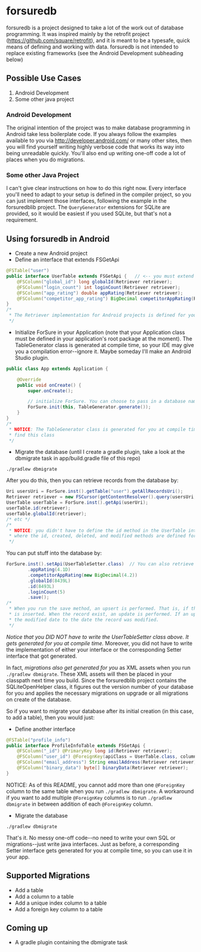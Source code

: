 # forsuredb
forsuredb is a project designed to take a lot of the work out of database programming. It was inspired mainly by the retrofit project (https://github.com/square/retrofit), and it is meant to be a typesafe, quick means of defining and working with data. forsuredb is not intended to replace existing frameworks (see the Android Development subheading below)

## Possible Use Cases
1. Android Development
2. Some other java project

### Android Development
The original intention of the project was to make database programming in Android take less boilerplate code. If you always follow the examples available to you via http://developer.android.com/ or many other sites, then you will find yourself writing highly verbose code that works its way into being unreadable quickly. You'll also end up writing one-off code a lot of places when you do migrations.

### Some other Java Project
I can't give clear instructions on how to do this right now. Every interface you'll need to adapt to your setup is defined in the compiler project, so you can just implement those interfaces, following the example in the forsuredblib project. The ```QueryGenerator``` extensions for SQLite are provided, so it would be easiest if you used SQLite, but that's not a requirement.

## Using forsuredb in Android
- Create a new Android project
- Define an interface that extends FSGetApi
```java
@FSTable("user")
public interface UserTable extends FSGetApi {   // <-- you must extend FSGetApi when @FSTable annotates an interface or your app won't compile
    @FSColumn("global_id") long globalId(Retriever retriever);
    @FSColumn("login_count") int loginCount(Retriever retriever);
    @FSColumn("app_rating") double appRating(Retriever retriever);
    @FSColumn("competitor_app_rating") BigDecimal competitorAppRating(Retriever retriever);
}
/*
 * The Retriever implementation for Android projects is defined for you as the FSCursor class--which itself is a Cursor
 */
```
- Initialize ForSure in your Application (note that your Application class must be defined in your application's root package at the moment). The TableGenerator class is generated at compile time, so your IDE may give you a compilation error--ignore it. Maybe someday I'll make an Android Studio plugin.
```java
public class App extends Application {

    @Override
    public void onCreate() {
        super.onCreate();

        // initialize ForSure. You can choose to pass in a database name or not.
        ForSure.init(this, TableGenerator.generate());
    }
}
/*
 * NOTICE: The TableGenerator class is generated for you at compile time, so until you compile the project once, your IDE won't
 * find this class
 */
```
- Migrate the database (until I create a gradle plugin, take a look at the dbmigrate task in app/build.gradle file of this repo)
```
./gradlew dbmigrate
```
After you do this, then you can retrieve records from the database by:
```java
Uri usersUri = ForSure.inst().getTable("user").getAllRecordsUri();
Retriever retriever = new FSCursor(getContentResolver().query(usersUri, null, null, null, null));
UserTable userTable = ForSure.inst().getApi(userUri);
userTable.id(retriever);
userTable.globalId(retriever);
/* etc */
/*
 * NOTICE: you didn't have to define the id method in the UserTable interface because it extends the FSGetApi interface,
 * where the id, created, deleted, and modified methods are defined for you.
 */
```
You can put stuff into the database by:
```java
ForSure.inst().setApi(UserTableSetter.class)  // You can also retrieve the setApi with a Uri
        .appRating(4.1D)
        .competitorAppRating(new BigDecimal(4.2))
        .globalId(8439L)
        .id(8493L)
        .loginCount(5)
        .save();
/*
 * When you run the save method, an upsert is performed. That is, if the record with the _id specified does not exist, a new one
 * is inserted. When the record exist, an update is performed. If an update is performed, then the modified column trigger updates
 * the modified date to the date the record was modified.
 */
```
_Notice that you DID NOT have to write the UserTableSetter class above. It gets generated for you at compile time._ Moreover, you did not have to write the implementation of either your interface or the corresponding Setter interface that got generated.

In fact, _migrations also get generated for you_ as XML assets when you run ```./gradlew dbmigrate```. These XML assets will then be placed in your classpath next time you build. Since the forsuredblib project contains the SQLiteOpenHelper class, it figures out the version number of your database for you and applies the necessary migrations on upgrade or all migrations on create of the database.

So if you want to migrate your database after its initial creation (in this case, to add a table), then you would just:
- Define another interface
```java
@FSTable("profile_info")
public interface ProfileInfoTable extends FSGetApi {
    @FSColumn("_id") @PrimaryKey long id(Retriever retriever);
    @FSColumn("user_id") @ForeignKey(apiClass = UserTable.class, columnName = "_id") long userId(Retriever retriever);
    @FSColumn("email_address") String emailAddress(Retriever retriever);
    @FSColumn("binary_data") byte[] binaryData(Retriever retriever);
}
```
NOTICE: As of this README, you cannot add more than one ```@ForeignKey``` column to the same table when you run ```./gradlew dbmigrate```. A workaround if you want to add multiple ```@ForeignKey``` columns is to run ```./gradlew dbmigrate``` in between addition of each ```@ForeignKey``` column.
- Migrate the database
```
./gradlew dbmigrate
```

That's it. No messy one-off code--no need to write your own SQL or migrations--just write java interfaces. Just as before, a corresponding Setter interface gets generated for you at compile time, so you can use it in your app.

## Supported Migrations
- Add a table
- Add a column to a table
- Add a unique index column to a table
- Add a foreign key column to a table

## Coming up
- A gradle plugin containing the dbmigrate task
